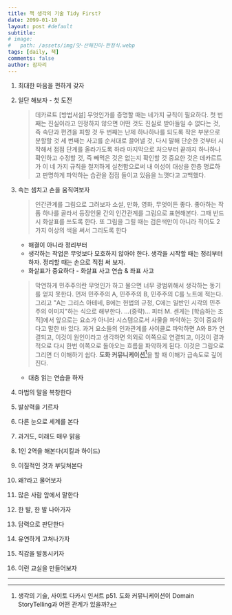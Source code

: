```yaml
---
title: 책 생각의 기술 Tidy First?
date: 2099-01-10
layout: post #default
subtitle: 
# image:
#   path: /assets/img/맛-산해진미-한정식.webp
tags: [daily, 책]
comments: false
author: 잠자리
---
```


1. 최대한 마음을 편하게 갖자
2. 일단 해보자 - 첫 도전
    > 데카르트 [방법서설]
    > 무엇인가를 증명할 때는 네가지 규칙이 필요하다. 
    > 첫 번째는 진실이라고 인정하지 않으면 어떤 것도 진실로 받아들일 수 없다는 것, 즉 속단과 편견을 피할 것
    > 두 번째는 난제 하나하나를 되도록 작은 부분으로 분할할 것
    > 세 번째는 사고를 순서대로 끌어낼 것, 다시 말해 단순한 것부터 시작해서 점점 단계를 올라가도록 하라
    > 마지막으로 처으부터 끝까지 하나하나 확인하고 수정할 것, 즉 빼먹은 것은 없는지 확인할 것
    중요한 것은 데카르트가 이 네 가지 규칙을 철저하게 실천함으로써 내 이성이 대상을 한층 명료하고 판명하게 파악하는 습관을 점점 들이고 있음을 느꼇다고 고백했다. 

3. 속는 셈치고 손을 움직여보자
    > 인간관계를 그림으로 그려보자
    > 소설, 만화, 영화, 무엇이든 좋다. 좋아하는 작품 하나를 골라서 등장인물 간의 인간관계를 그림으로 표현해본다. 그때 반드시 화살표를 쓰도록 한다. 또 그림을 그릴 때는 검은색만이 아니라 적어도 2가지 이상의 색을 써서 그리도록 한다
    * 해결이 아니라 정리부터 
    * 생각하는 작업은 무엇보다 모호하지 않아야 한다. 생각을 시작할 때는 정리부터 하자. 정리할 때는 손으로 직접 써 보자.
    * 화살표가 중요하다 - 화살표 사고 연습 & 좌표 사고
    > 막연하게 민주주의란 무엇인가 하고 물으면 너무 광범위해서 생각하는 동기를 얻지 못한다. 먼저 민주주의 A, 민주주의 B, 민주주의 C를 노트에 적는다. 그리고 "A는 그리스 아테네, B에는 헌법의 규정, C에는 일반인 시각의 민주주의 이미지"하는 식으로 해부한다. ...(중략)...
    > 피터 M. 센게는 [학습하는 조직]에서 앞으로는 요소가 아니라 시스템으로서 사물을 파악하는 것이 중요하다고 말한 바 있다. 과거 요소들의 인과관계를 사이클로 파악하면 A와 B가 연결되고, 이것이 원인이라고 생각하면 의외로 이쪽으로 연결되고, 이것이 결과적으로 다시 한번 이쪽으로 돌아오는 흐름을 파악하게 된다. 이것은 그림으로 그리면 더 이해하기 쉽다. **도화 커뮤니케이션**[^1]을 할 때 이해가 급속도로 깊어진다. 
    * 대충 읽는 연습을 하자
4. 마법의 말을 복창한다
5. 발상력을 기르자
6. 다른 눈으로 세계를 본다
7. 과거도, 미래도 매우 맑음
8. 1인 2역을 해본다(지킬과 하이드)
9. 이질적인 것과 부딪쳐본다
10. 왜?라고 물어보자
11. 많은 사람 앞에서 말한다
12. 한 발, 한 발 나아가자
13. 담력으로 판단한다
14. 유연하게 고쳐나가자
15. 직감을 발동시키자
16. 이런 교실을 만들어보자

<hr/>

[^1]: 생각의 기술, 사이토 다카시 인서트 p51. 도화 커뮤니케이션이 Domain StoryTelling과 어떤 관계가 있을까?